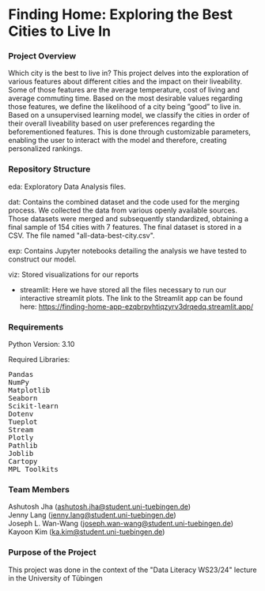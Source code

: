 # Finding Home: Exploring the Best Cities to Live In    
### Project Overview
Which city is the best to live in? This project delves into the exploration of various features about different cities and the impact on their liveability. Some of those features are the average temperature, cost of living and average commuting time. Based on the most desirable values regarding those features, we define the likelihood of a city being ”good” to live in. Based on a unsupervised learning model, we classify the cities in order of their overall liveability based on user preferences regarding the beforementioned features. This is done through customizable parameters, enabling the user to interact with the model and therefore, creating personalized rankings.

### Repository Structure

eda: Exploratory Data Analysis files.

dat: Contains the combined dataset and the code used for the merging process. We collected the data from various openly available sources. Those datasets were merged and subsequently standardized, obtaining a final sample of 154 cities with 7 features. The final dataset is stored in a CSV. The file named "all-data-best-city.csv".

exp: Contains Jupyter notebooks detailing the analysis we have tested to construct our model. 

viz: Stored visualizations for our reports   
- streamlit: Here we have stored all the files necessary to run our interactive streamlit plots. The link to the Streamlit app can be found here: https://finding-home-app-ezqbrpvhtiqzyrv3drqedq.streamlit.app/

### Requirements
Python Version: 3.10

Required Libraries:

<pre>
Pandas
NumPy
Matplotlib
Seaborn
Scikit-learn
Dotenv
Tueplot
Stream
Plotly
Pathlib
Joblib
Cartopy
MPL_Toolkits
</pre>

### Team Members 
Ashutosh Jha (ashutosh.jha@student.uni-tuebingen.de)    
Jenny Lang (jenny.lang@student.uni-tuebingen.de)  
Joseph L. Wan-Wang (joseph.wan-wang@student.uni-tuebingen.de)   
Kayoon Kim (ka.kim@student.uni-tuebingen.de)   

### Purpose of the Project
This project was done in the context of the "Data Literacy WS23/24" lecture in the University of Tübingen

